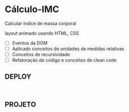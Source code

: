 # Cálculo-IMC
Calcular índice de massa corporal

layout animado usando HTML, CSS 
- [ ]  Eventos da DOM 
- [ ]  Aplicado conceitos de unidades de medidas relativas 
- [ ]  Conceitos de recursividade
- [ ]  Refatoração de código e conceitos de clean code

## DEPLOY ##

<br>


## PROJETO ##
